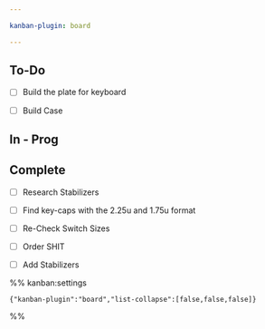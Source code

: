 ```yaml
---

kanban-plugin: board

---
```


## To-Do

- [ ] Build the plate for keyboard
- [ ] Build Case


## In - Prog



## Complete

- [ ] Research Stabilizers
- [ ] Find key-caps with the 2.25u and 1.75u format
- [ ] Re-Check Switch Sizes
- [ ] Order SHIT
- [ ] Add Stabilizers




%% kanban:settings
```
{"kanban-plugin":"board","list-collapse":[false,false,false]}
```
%%